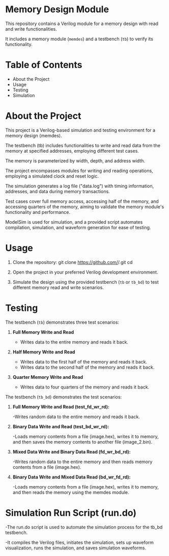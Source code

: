 # Memory Design Module

This repository contains a Verilog module for a memory design with read and write functionalities. 

It includes a memory module (`memdes`) and a testbench (`tb`) to verify its functionality.

# Table of Contents
- About the Project
- Usage
- Testing
- Simulation
  
# About the Project

This project is a Verilog-based simulation and testing environment for a memory design (memdes). 

The testbench (tb) includes functionalities to write and read data from the memory at specified addresses, employing different test cases. 

The memory is parameterized by width, depth, and address width. 

The project encompasses modules for writing and reading operations, employing a simulated clock and reset logic.

The simulation generates a log file ("data.log") with timing information, addresses, and data during memory transactions. 

Test cases cover full memory access, accessing half of the memory, and accessing quarters of the memory, aiming to validate the memory module's functionality and performance. 

ModelSim is used for simulation, and a provided script automates compilation, simulation, and waveform generation for ease of testing.

# Usage
1. Clone the repository:
     git clone https://github.com/<username>/<repository>.git
     cd <repository>

3. Open the project in your preferred Verilog development environment.

4. Simulate the design using the provided testbench (`tb` or `tb_bd`) to test different memory read and write scenarios.

# Testing

The testbench (`tb`) demonstrates three test scenarios:
1. **Full Memory Write and Read**
   - Writes data to the entire memory and reads it back.

2. **Half Memory Write and Read**
   - Writes data to the first half of the memory and reads it back.
   - Writes data to the second half of the memory and reads it back.

3. **Quarter Memory Write and Read**
   - Writes data to four quarters of the memory and reads it back.

The testbench (`tb_bd`) demonstrates the test scenarios:

1. **Full Memory Write and Read (test_fd_wr_rd):**
   
    -Writes random data to the entire memory and reads it back.

3. **Binary Data Write and Read (test_bd_wr_rd):**
   
   -Loads memory contents from a file (image.hex), writes it to memory, and then saves the memory contents to another file (image_2.bin).

4. **Mixed Data Write and Binary Data Read (fd_wr_bd_rd):**
   
   -Writes random data to the entire memory and then reads memory contents from a file (image.hex).

6. **Binary Data Write and Mixed Data Read (bd_wr_fd_rd):**
   
    -Loads memory contents from a file (image.hex), writes it to memory, and then reads the memory using the memdes module.


# Simulation Run Script (run.do)

-The run.do script is used to automate the simulation process for the tb_bd testbench.

-It compiles the Verilog files, initiates the simulation, sets up waveform visualization, runs the simulation, and saves simulation waveforms.
